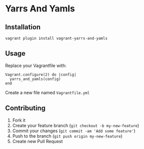 # Yarrs And Yamls

## Installation

`vagrant plugin install vagrant-yarrs-and-yamls`

## Usage

Replace your Vagrantfile with:
```
Vagrant.configure(2) do |config|
  yarrs_and_yamls(config)
end
```

Create a new file named `Vagrantfile.yml`

## Contributing

1. Fork it
2. Create your feature branch (`git checkout -b my-new-feature`)
3. Commit your changes (`git commit -am 'Add some feature'`)
4. Push to the branch (`git push origin my-new-feature`)
5. Create new Pull Request
